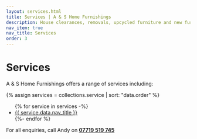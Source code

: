 ```yaml
---
layout: services.html
title: Services | A & S Home Furnishings
description: House clearances, removals, upcycled furniture and new furniture in Barton-Upon-Humber
nav_item: true
nav_title: Services
order: 3
---
```


# Services

A & S Home Furnishings offers a range of services including:

{% assign services = collections.service | sort: "data.order" %}

<ul>
{% for service in services -%}
<li><a href="{{ service.url }}">{{ service.data.nav_title }}</a></li>
{%- endfor %}
</ul>

For all enquiries, call Andy on **[07719 519 745](tel:07719519745)**
